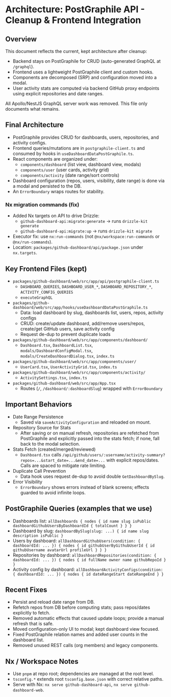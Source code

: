 # Architecture: PostGraphile API - Cleanup & Frontend Integration

## Overview
This document reflects the current, kept architecture after cleanup:
- Backend stays on PostGraphile for CRUD (auto-generated GraphQL at `/graphql`).
- Frontend uses a lightweight PostGraphile client and custom hooks.
- Components are decomposed (SRP) and configuration moved into a modal.
- User activity stats are computed via backend GitHub proxy endpoints using explicit repositories and date ranges.

All Apollo/NestJS GraphQL server work was removed. This file only documents what remains.

## Final Architecture
- PostGraphile provides CRUD for dashboards, users, repositories, and activity configs.
- Frontend queries/mutations are in `postgraphile-client.ts` and consumed by hooks in `useDashboardDataPostGraphile.ts`.
- React components are organized under:
  - `components/dashboard` (list view, dashboard view, modals)
  - `components/user` (user cards, activity grid)
  - `components/activity` (date range/sort controls)
- Dashboard configuration (repos, users, visibility, date range) is done via a modal and persisted to the DB.
- An `ErrorBoundary` wraps routes for stability.

### Nx migration commands (fix)
- Added Nx targets on API to drive Drizzle:
  - `github-dashboard-api:migrate:generate` → runs `drizzle-kit generate`
  - `github-dashboard-api:migrate:up` → runs `drizzle-kit migrate`
- Executor fix: use `nx:run-commands` (not `@nx/workspace:run-commands` or `@nx/run-commands`).
- Location: `packages/github-dashboard/api/package.json` under `nx.targets`.

## Key Frontend Files (kept)
- `packages/github-dashboard/web/src/app/api/postgraphile-client.ts`
  - `DASHBOARD_QUERIES`, `DASHBOARD_USER_*`, `DASHBOARD_REPOSITORY_*`, `ACTIVITY_CONFIG_QUERIES`
  - `executeGraphQL`
- `packages/github-dashboard/web/src/app/hooks/useDashboardDataPostGraphile.ts`
  - Data: load dashboard by slug, dashboards list, users, repos, activity configs
  - CRUD: create/update dashboard, add/remove users/repos, create/get GitHub users, save activity config
  - Request de-dup to prevent duplicate loads
- `packages/github-dashboard/web/src/app/components/dashboard/`
  - `Dashboard.tsx`, `DashboardList.tsx`, `modals/DashboardConfigModal.tsx`, `modals/CreateDashboardDialog.tsx`, `index.ts`
- `packages/github-dashboard/web/src/app/components/user/`
  - `UserCard.tsx`, `UserActivityGrid.tsx`, `index.ts`
- `packages/github-dashboard/web/src/app/components/activity/`
  - `ActivitySettings.tsx`, `index.ts`
- `packages/github-dashboard/web/src/app/App.tsx`
  - Routes (`/`, `/dashboard/:dashboardSlug`) wrapped with `ErrorBoundary`

## Important Behaviors
- Date Range Persistence
  - Saved via `saveActivityConfiguration` and reloaded on mount.
- Repository Source for Stats
  - After saving or on manual refresh, repositories are refetched from PostGraphile and explicitly passed into the stats fetch; if none, fall back to the modal selection.
- Stats Fetch (created/merged/reviewed)
  - `Dashboard.tsx` calls `/api/github/users/:username/activity-summary?repos=...&start_date=...&end_date=...` with explicit repos/dates. Calls are spaced to mitigate rate limiting.
- Duplicate Call Prevention
  - Data hook uses request de-dup to avoid double `GetDashboardBySlug`.
- Error Visibility
  - `ErrorBoundary` shows errors instead of blank screens; effects guarded to avoid infinite loops.

## PostGraphile Queries (examples that we use)
- Dashboards list: `allDashboards { nodes { id name slug isPublic dashboardGithubUsersByDashboardId { totalCount } } }`
- Dashboard by slug: `dashboardBySlug(slug: ...) { id name slug description isPublic }`
- Users by dashboard: `allDashboardGithubUsers(condition: { dashboardId: ... }) { nodes { id githubUserByGithubUserId { id githubUsername avatarUrl profileUrl } } }`
- Repositories by dashboard: `allDashboardRepositories(condition: { dashboardId: ... }) { nodes { id fullName owner name githubRepoId } }`
- Activity config by dashboard: `allDashboardActivityConfigs(condition: { dashboardId: ... }) { nodes { id dateRangeStart dateRangeEnd } }`

## Recent Fixes
- Persist and reload date range from DB.
- Refetch repos from DB before computing stats; pass repos/dates explicitly to fetch.
- Removed automatic effects that caused update loops; provide a manual refresh that is safe.
- Moved configuration-only UI to modal; kept dashboard view focused.
- Fixed PostGraphile relation names and added user counts in the dashboard list.
- Removed unused REST calls (org members) and legacy components.

## Nx / Workspace Notes
- Use `pnpm` at repo root; dependencies are managed at the root level.
- `tsconfig.*` extends root `tsconfig.base.json` with correct relative paths.
- Serve with Nx: `nx serve github-dashboard-api`, `nx serve github-dashboard-web`.
